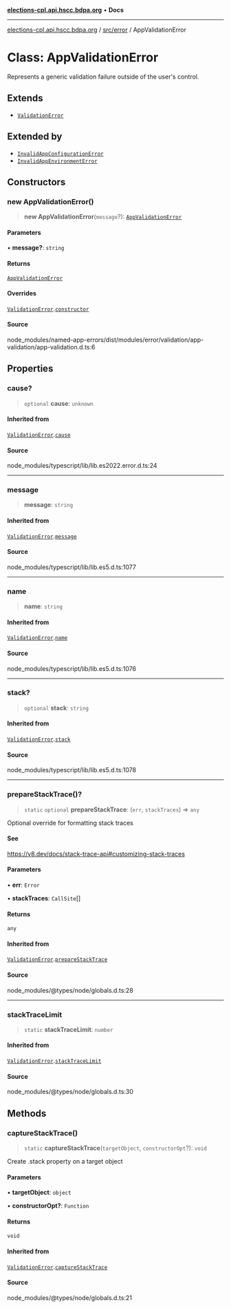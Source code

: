 [**elections-cpl.api.hscc.bdpa.org**](../../../README.md) • **Docs**

***

[elections-cpl.api.hscc.bdpa.org](../../../README.md) / [src/error](../README.md) / AppValidationError

# Class: AppValidationError

Represents a generic validation failure outside of the user's control.

## Extends

- [`ValidationError`](ValidationError.md)

## Extended by

- [`InvalidAppConfigurationError`](InvalidAppConfigurationError.md)
- [`InvalidAppEnvironmentError`](InvalidAppEnvironmentError.md)

## Constructors

### new AppValidationError()

> **new AppValidationError**(`message`?): [`AppValidationError`](AppValidationError.md)

#### Parameters

• **message?**: `string`

#### Returns

[`AppValidationError`](AppValidationError.md)

#### Overrides

[`ValidationError`](ValidationError.md).[`constructor`](ValidationError.md#constructors)

#### Source

node\_modules/named-app-errors/dist/modules/error/validation/app-validation/app-validation.d.ts:6

## Properties

### cause?

> `optional` **cause**: `unknown`

#### Inherited from

[`ValidationError`](ValidationError.md).[`cause`](ValidationError.md#cause)

#### Source

node\_modules/typescript/lib/lib.es2022.error.d.ts:24

***

### message

> **message**: `string`

#### Inherited from

[`ValidationError`](ValidationError.md).[`message`](ValidationError.md#message)

#### Source

node\_modules/typescript/lib/lib.es5.d.ts:1077

***

### name

> **name**: `string`

#### Inherited from

[`ValidationError`](ValidationError.md).[`name`](ValidationError.md#name)

#### Source

node\_modules/typescript/lib/lib.es5.d.ts:1076

***

### stack?

> `optional` **stack**: `string`

#### Inherited from

[`ValidationError`](ValidationError.md).[`stack`](ValidationError.md#stack)

#### Source

node\_modules/typescript/lib/lib.es5.d.ts:1078

***

### prepareStackTrace()?

> `static` `optional` **prepareStackTrace**: (`err`, `stackTraces`) => `any`

Optional override for formatting stack traces

#### See

https://v8.dev/docs/stack-trace-api#customizing-stack-traces

#### Parameters

• **err**: `Error`

• **stackTraces**: `CallSite`[]

#### Returns

`any`

#### Inherited from

[`ValidationError`](ValidationError.md).[`prepareStackTrace`](ValidationError.md#preparestacktrace)

#### Source

node\_modules/@types/node/globals.d.ts:28

***

### stackTraceLimit

> `static` **stackTraceLimit**: `number`

#### Inherited from

[`ValidationError`](ValidationError.md).[`stackTraceLimit`](ValidationError.md#stacktracelimit)

#### Source

node\_modules/@types/node/globals.d.ts:30

## Methods

### captureStackTrace()

> `static` **captureStackTrace**(`targetObject`, `constructorOpt`?): `void`

Create .stack property on a target object

#### Parameters

• **targetObject**: `object`

• **constructorOpt?**: `Function`

#### Returns

`void`

#### Inherited from

[`ValidationError`](ValidationError.md).[`captureStackTrace`](ValidationError.md#capturestacktrace)

#### Source

node\_modules/@types/node/globals.d.ts:21
